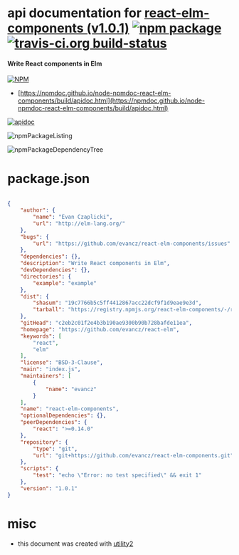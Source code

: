 # api documentation for  [react-elm-components (v1.0.1)](https://github.com/evancz/react-elm)  [![npm package](https://img.shields.io/npm/v/npmdoc-react-elm-components.svg?style=flat-square)](https://www.npmjs.org/package/npmdoc-react-elm-components) [![travis-ci.org build-status](https://api.travis-ci.org/npmdoc/node-npmdoc-react-elm-components.svg)](https://travis-ci.org/npmdoc/node-npmdoc-react-elm-components)
#### Write React components in Elm

[![NPM](https://nodei.co/npm/react-elm-components.png?downloads=true&downloadRank=true&stars=true)](https://www.npmjs.com/package/react-elm-components)

- [https://npmdoc.github.io/node-npmdoc-react-elm-components/build/apidoc.html](https://npmdoc.github.io/node-npmdoc-react-elm-components/build/apidoc.html)

[![apidoc](https://npmdoc.github.io/node-npmdoc-react-elm-components/build/screenCapture.buildCi.browser.%252Ftmp%252Fbuild%252Fapidoc.html.png)](https://npmdoc.github.io/node-npmdoc-react-elm-components/build/apidoc.html)

![npmPackageListing](https://npmdoc.github.io/node-npmdoc-react-elm-components/build/screenCapture.npmPackageListing.svg)

![npmPackageDependencyTree](https://npmdoc.github.io/node-npmdoc-react-elm-components/build/screenCapture.npmPackageDependencyTree.svg)



# package.json

```json

{
    "author": {
        "name": "Evan Czaplicki",
        "url": "http://elm-lang.org/"
    },
    "bugs": {
        "url": "https://github.com/evancz/react-elm-components/issues"
    },
    "dependencies": {},
    "description": "Write React components in Elm",
    "devDependencies": {},
    "directories": {
        "example": "example"
    },
    "dist": {
        "shasum": "19c7766b5c5ff4412867acc22dcf9f1d9eae9e3d",
        "tarball": "https://registry.npmjs.org/react-elm-components/-/react-elm-components-1.0.1.tgz"
    },
    "gitHead": "c2eb2c01f2e4b3b190ae9300b90b728bafde11ea",
    "homepage": "https://github.com/evancz/react-elm",
    "keywords": [
        "react",
        "elm"
    ],
    "license": "BSD-3-Clause",
    "main": "index.js",
    "maintainers": [
        {
            "name": "evancz"
        }
    ],
    "name": "react-elm-components",
    "optionalDependencies": {},
    "peerDependencies": {
        "react": ">=0.14.0"
    },
    "repository": {
        "type": "git",
        "url": "git+https://github.com/evancz/react-elm-components.git"
    },
    "scripts": {
        "test": "echo \"Error: no test specified\" && exit 1"
    },
    "version": "1.0.1"
}
```



# misc
- this document was created with [utility2](https://github.com/kaizhu256/node-utility2)
